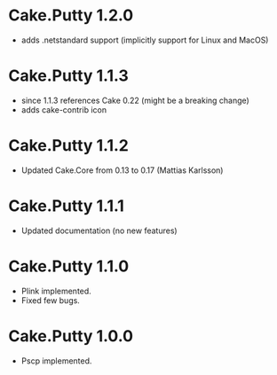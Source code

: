 # Cake.Putty 1.2.0
- adds .netstandard support (implicitly support for Linux and MacOS)
# Cake.Putty 1.1.3
- since 1.1.3 references Cake 0.22 (might be a breaking change)
- adds cake-contrib icon
# Cake.Putty 1.1.2
- Updated Cake.Core from 0.13 to 0.17 (Mattias Karlsson)
# Cake.Putty 1.1.1
- Updated documentation (no new features)
# Cake.Putty 1.1.0
- Plink implemented.
- Fixed few bugs.
# Cake.Putty 1.0.0
- Pscp implemented.